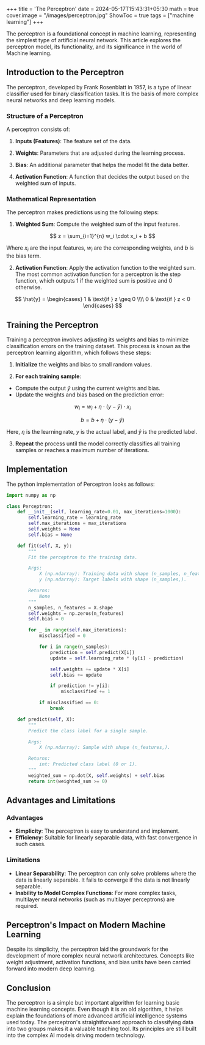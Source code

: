 +++
title = 'The Perceptron'
date = 2024-05-17T15:43:31+05:30
math = true
cover.image = "/images/perceptron.jpg"
ShowToc = true
tags = ["machine learning"]
+++

The perceptron is a foundational concept in machine learning, representing the simplest type of artificial neural network. This article explores the perceptron model, its functionality, and its significance in the world of Machine learning.

## Introduction to the Perceptron

The perceptron, developed by Frank Rosenblatt in 1957, is a type of linear classifier used for binary classification tasks. It is the basis of more complex neural networks and deep learning models.

### Structure of a Perceptron

A perceptron consists of:

1. **Inputs (Features)**: The feature set of the data.

2. **Weights**: Parameters that are adjusted during the learning process.

3. **Bias**: An additional parameter that helps the model fit the data better.

4. **Activation Function**: A function that decides the output based on the weighted sum of inputs.

### Mathematical Representation

The perceptron makes predictions using the following steps:

1. **Weighted Sum**: Compute the weighted sum of the input features.

$$
z = \sum_{i=1}^{n} w_i \cdot x_i + b
$$

Where $x_i$ are the input features, $w_i$ are the corresponding weights, and $b$ is the bias term.

2. **Activation Function**: Apply the activation function to the weighted sum. The most common activation function for a perceptron is the step function, which outputs 1 if the weighted sum is positive and 0 otherwise.

$$
\hat{y} =
\begin{cases}
1 & \text{if } z \geq 0 \\\\
0 & \text{if } z < 0
\end{cases}
$$

## Training the Perceptron

Training a perceptron involves adjusting its weights and bias to minimize classification errors on the training dataset. This process is known as the perceptron learning algorithm, which follows these steps:

1. **Initialize** the weights and bias to small random values.

2. **For each training sample**:

- Compute the output $\hat{y}$ using the current weights and bias.
- Update the weights and bias based on the prediction error:

$$
w_i = w_i + \eta \cdot (y - \hat{y}) \cdot x_i
$$

$$
b = b + \eta \cdot (y - \hat{y})
$$

Here, $\eta$ is the learning rate, $y$ is the actual label, and $\hat{y}$ is the predicted label.

3. **Repeat** the process until the model correctly classifies all training samples or reaches a maximum number of iterations.

## Implementation

The python implementation of Perceptron looks as follows:

```python
import numpy as np

class Perceptron:
    def __init__(self, learning_rate=0.01, max_iterations=1000):
        self.learning_rate = learning_rate
        self.max_iterations = max_iterations
        self.weights = None
        self.bias = None

    def fit(self, X, y):
        """
        Fit the perceptron to the training data.

        Args:
            X (np.ndarray): Training data with shape (n_samples, n_features).
            y (np.ndarray): Target labels with shape (n_samples,).

        Returns:
            None
        """
        n_samples, n_features = X.shape
        self.weights = np.zeros(n_features)
        self.bias = 0

        for _ in range(self.max_iterations):
            misclassified = 0

            for i in range(n_samples):
                prediction = self.predict(X[i])
                update = self.learning_rate * (y[i] - prediction)

                self.weights += update * X[i]
                self.bias += update

                if prediction != y[i]:
                    misclassified += 1

            if misclassified == 0:
                break

    def predict(self, X):
        """
        Predict the class label for a single sample.

        Args:
            X (np.ndarray): Sample with shape (n_features,).

        Returns:
            int: Predicted class label (0 or 1).
        """
        weighted_sum = np.dot(X, self.weights) + self.bias
        return int(weighted_sum >= 0)

```

## Advantages and Limitations

### Advantages

- **Simplicity**: The perceptron is easy to understand and implement.
- **Efficiency**: Suitable for linearly separable data, with fast convergence in such cases.

### Limitations

- **Linear Separability**: The perceptron can only solve problems where the data is linearly separable. It fails to converge if the data is not linearly separable.
- **Inability to Model Complex Functions**: For more complex tasks, multilayer neural networks (such as multilayer perceptrons) are required.

## Perceptron's Impact on Modern Machine Learning

Despite its simplicity, the perceptron laid the groundwork for the development of more complex neural network architectures. Concepts like weight adjustment, activation functions, and bias units have been carried forward into modern deep learning.

## Conclusion

The perceptron is a simple but important algorithm for learning basic machine learning concepts. Even though it is an old algorithm, it helps explain the foundations of more advanced artificial intelligence systems used today. The perceptron's straightforward approach to classifying data into two groups makes it a valuable teaching tool. Its principles are still built into the complex AI models driving modern technology.

